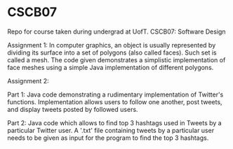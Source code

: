 # CSCB07
Repo for course taken during undergrad at UofT. CSCB07: Software Design

Assignment 1: In computer graphics, an object is usually represented by dividing its surface into a set of 
polygons (also called faces). Such set is called a mesh. The code given demonstrates a simplistic implementation of face meshes using a simple Java implementation of different polygons.

Assignment 2:

Part 1: Java code demonstrating a rudimentary implementation of Twitter's functions. Implementation allows users to follow one another, post tweets, and display tweets posted by followed users.

Part 2: Java code which allows to find top 3 hashtags used in Tweets by a particular Twitter user. A '.txt' file containing tweets by a particular user needs to be given as input for the program to find the top 3 hashtags.
